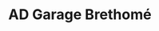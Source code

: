 ---
title: "AD Garage Brethomé"
url: /le-poire-sur-vie/ad-garage-brethome/
shop: réparation de voitures
---